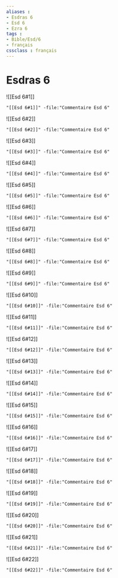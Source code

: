 ```yaml
---
aliases : 
- Esdras 6
- Esd 6
- Ezra 6
tags : 
- Bible/Esd/6
- français
cssclass : français
---
```


# Esdras 6

![[Esd 6#1]]

```query
"[[Esd 6#1]]" -file:"Commentaire Esd 6"
```

![[Esd 6#2]]

```query
"[[Esd 6#2]]" -file:"Commentaire Esd 6"
```

![[Esd 6#3]]

```query
"[[Esd 6#3]]" -file:"Commentaire Esd 6"
```

![[Esd 6#4]]

```query
"[[Esd 6#4]]" -file:"Commentaire Esd 6"
```

![[Esd 6#5]]

```query
"[[Esd 6#5]]" -file:"Commentaire Esd 6"
```

![[Esd 6#6]]

```query
"[[Esd 6#6]]" -file:"Commentaire Esd 6"
```

![[Esd 6#7]]

```query
"[[Esd 6#7]]" -file:"Commentaire Esd 6"
```

![[Esd 6#8]]

```query
"[[Esd 6#8]]" -file:"Commentaire Esd 6"
```

![[Esd 6#9]]

```query
"[[Esd 6#9]]" -file:"Commentaire Esd 6"
```

![[Esd 6#10]]

```query
"[[Esd 6#10]]" -file:"Commentaire Esd 6"
```

![[Esd 6#11]]

```query
"[[Esd 6#11]]" -file:"Commentaire Esd 6"
```

![[Esd 6#12]]

```query
"[[Esd 6#12]]" -file:"Commentaire Esd 6"
```

![[Esd 6#13]]

```query
"[[Esd 6#13]]" -file:"Commentaire Esd 6"
```

![[Esd 6#14]]

```query
"[[Esd 6#14]]" -file:"Commentaire Esd 6"
```

![[Esd 6#15]]

```query
"[[Esd 6#15]]" -file:"Commentaire Esd 6"
```

![[Esd 6#16]]

```query
"[[Esd 6#16]]" -file:"Commentaire Esd 6"
```

![[Esd 6#17]]

```query
"[[Esd 6#17]]" -file:"Commentaire Esd 6"
```

![[Esd 6#18]]

```query
"[[Esd 6#18]]" -file:"Commentaire Esd 6"
```

![[Esd 6#19]]

```query
"[[Esd 6#19]]" -file:"Commentaire Esd 6"
```

![[Esd 6#20]]

```query
"[[Esd 6#20]]" -file:"Commentaire Esd 6"
```

![[Esd 6#21]]

```query
"[[Esd 6#21]]" -file:"Commentaire Esd 6"
```

![[Esd 6#22]]

```query
"[[Esd 6#22]]" -file:"Commentaire Esd 6"
```

